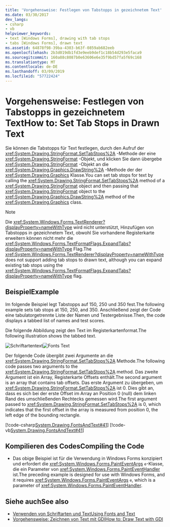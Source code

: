 ```yaml
---
title: 'Vorgehensweise: Festlegen von Tabstopps in gezeichnetem Text'
ms.date: 03/30/2017
dev_langs:
- csharp
- vb
helpviewer_keywords:
- text [Windows Forms], drawing with tab stops
- tabs [Windows Forms], drawn text
ms.assetid: 64878f98-39ba-4303-b63f-0859ab682eeb
ms.openlocfilehash: 2b3d019db1fd3e9eeb9def1c18b54d293e5faca9
ms.sourcegitcommit: 160a88c8087b0e63606e6e35f9bd57fa5f69c168
ms.translationtype: MT
ms.contentlocale: de-DE
ms.lasthandoff: 03/09/2019
ms.locfileid: "57722424"
---
```

# <a name="how-to-set-tab-stops-in-drawn-text"></a><span data-ttu-id="2aa72-102">Vorgehensweise: Festlegen von Tabstopps in gezeichnetem Text</span><span class="sxs-lookup"><span data-stu-id="2aa72-102">How to: Set Tab Stops in Drawn Text</span></span>
<span data-ttu-id="2aa72-103">Sie können die Tabstopps für Text festlegen, durch den Aufruf der <xref:System.Drawing.StringFormat.SetTabStops%2A> -Methode der eine <xref:System.Drawing.StringFormat> -Objekt, und klicken Sie dann übergebe <xref:System.Drawing.StringFormat> -Objekt an die <xref:System.Drawing.Graphics.DrawString%2A> -Methode der der <xref:System.Drawing.Graphics> Klasse.</span><span class="sxs-lookup"><span data-stu-id="2aa72-103">You can set tab stops for text by calling the <xref:System.Drawing.StringFormat.SetTabStops%2A> method of a <xref:System.Drawing.StringFormat> object and then passing that <xref:System.Drawing.StringFormat> object to the <xref:System.Drawing.Graphics.DrawString%2A> method of the <xref:System.Drawing.Graphics> class.</span></span>  
  
> [!NOTE]
>  <span data-ttu-id="2aa72-104">Die <xref:System.Windows.Forms.TextRenderer?displayProperty=nameWithType> wird nicht unterstützt, Hinzufügen von Tabstopps in gezeichnetem Text, obwohl Sie vorhandene Registerkarte erweitern können nicht mehr die <xref:System.Windows.Forms.TextFormatFlags.ExpandTabs?displayProperty=nameWithType> Flag.</span><span class="sxs-lookup"><span data-stu-id="2aa72-104">The <xref:System.Windows.Forms.TextRenderer?displayProperty=nameWithType> does not support adding tab stops to drawn text, although you can expand existing tab stops using the <xref:System.Windows.Forms.TextFormatFlags.ExpandTabs?displayProperty=nameWithType> flag.</span></span>  
  
## <a name="example"></a><span data-ttu-id="2aa72-105">Beispiel</span><span class="sxs-lookup"><span data-stu-id="2aa72-105">Example</span></span>  
 <span data-ttu-id="2aa72-106">Im folgende Beispiel legt Tabstopps auf 150, 250 und 350 fest.</span><span class="sxs-lookup"><span data-stu-id="2aa72-106">The following example sets tab stops at 150, 250, and 350.</span></span> <span data-ttu-id="2aa72-107">Anschließend zeigt der Code eine tabulatorgetrennte Liste der Namen und Testergebnisse.</span><span class="sxs-lookup"><span data-stu-id="2aa72-107">Then, the code displays a tabbed list of names and test scores.</span></span>  
  
 <span data-ttu-id="2aa72-108">Die folgende Abbildung zeigt den Text im Registerkartenformat.</span><span class="sxs-lookup"><span data-stu-id="2aa72-108">The following illustration shows the tabbed text.</span></span>  
  
 <span data-ttu-id="2aa72-109">![Schriftartentext](./media/fontstext4.png "fontstext4")</span><span class="sxs-lookup"><span data-stu-id="2aa72-109">![Fonts Text](./media/fontstext4.png "fontstext4")</span></span>  
  
 <span data-ttu-id="2aa72-110">Der folgende Code übergibt zwei Argumente an die <xref:System.Drawing.StringFormat.SetTabStops%2A> Methode.</span><span class="sxs-lookup"><span data-stu-id="2aa72-110">The following code passes two arguments to the <xref:System.Drawing.StringFormat.SetTabStops%2A> method.</span></span> <span data-ttu-id="2aa72-111">Das zweite Argument ist ein Array, Registerkarte Offsets enthält.</span><span class="sxs-lookup"><span data-stu-id="2aa72-111">The second argument is an array that contains tab offsets.</span></span> <span data-ttu-id="2aa72-112">Das erste Argument zu übergeben, um <xref:System.Drawing.StringFormat.SetTabStops%2A> ist 0. Dies gibt an, dass es sich bei der erste Offset im Array an Position 0 (null) dem linken Rand des umschließenden Rechtecks gemessen wird.</span><span class="sxs-lookup"><span data-stu-id="2aa72-112">The first argument passed to <xref:System.Drawing.StringFormat.SetTabStops%2A> is 0, which indicates that the first offset in the array is measured from position 0, the left edge of the bounding rectangle.</span></span>  
  
 [!code-csharp[System.Drawing.FontsAndText#41](~/samples/snippets/csharp/VS_Snippets_Winforms/System.Drawing.FontsAndText/CS/Class1.cs#41)]
 [!code-vb[System.Drawing.FontsAndText#41](~/samples/snippets/visualbasic/VS_Snippets_Winforms/System.Drawing.FontsAndText/VB/Class1.vb#41)]  
  
## <a name="compiling-the-code"></a><span data-ttu-id="2aa72-113">Kompilieren des Codes</span><span class="sxs-lookup"><span data-stu-id="2aa72-113">Compiling the Code</span></span>  
  
-   <span data-ttu-id="2aa72-114">Das obige Beispiel ist für die Verwendung in Windows Forms konzipiert und erfordert die <xref:System.Windows.Forms.PaintEventArgs> `e`-Klasse, die ein Parameter von <xref:System.Windows.Forms.PaintEventHandler> ist.</span><span class="sxs-lookup"><span data-stu-id="2aa72-114">The preceding example is designed for use with Windows Forms, and it requires <xref:System.Windows.Forms.PaintEventArgs> `e`, which is a parameter of <xref:System.Windows.Forms.PaintEventHandler>.</span></span>  
  
## <a name="see-also"></a><span data-ttu-id="2aa72-115">Siehe auch</span><span class="sxs-lookup"><span data-stu-id="2aa72-115">See also</span></span>
- [<span data-ttu-id="2aa72-116">Verwenden von Schriftarten und Text</span><span class="sxs-lookup"><span data-stu-id="2aa72-116">Using Fonts and Text</span></span>](using-fonts-and-text.md)
- [<span data-ttu-id="2aa72-117">Vorgehensweise: Zeichnen von Text mit GDI</span><span class="sxs-lookup"><span data-stu-id="2aa72-117">How to: Draw Text with GDI</span></span>](how-to-draw-text-with-gdi.md)
